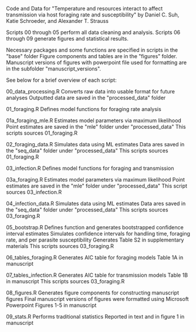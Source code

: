Code and Data for "Temperature and resources interact to affect transmission via host foraging rate and susceptibility" by Daniel C. Suh, Katie Schroeder, and Alexander T. Strauss

Scripts 00 through 05 perform all data cleaning and analysis.
Scripts 06 through 09 generate figures and statistical results.

Necessary packages and some functions are specified in scripts in the "base" folder
Figure components and tables are in the "figures" folder. Manuscript versions of figures with powerpoint file used for formatting are in the subfolder "manuscript_versions".


See below for a brief overview of each script:

00_data_processing.R
Converts raw data into usable format for future analyses
Outputted data are saved in the "processed_data" folder

01_foraging.R
Defines model functions for foraging rate analysis

01a_foraging_mle.R
Estimates model parameters via maximum likelihood
Point estimates are saved in the "mle" folder under "processed_data"
This scripts sources 01_foraging.R

02_foraging_data.R
Simulates data using ML estimates 
Data ares saved in the "seq_data" folder under "processed_data"
This scripts sources 01_foraging.R

03_infection.R
Defines model functions for foraging and transmission

03a_foraging.R
Estimates model parameters via maximum likelihood
Point estimates are saved in the "mle" folder under "processed_data"
This script sources 03_infection.R

04_infection_data.R
Simulates data using ML estimates 
Data ares saved in the "seq_data" folder under "processed_data"
This scripts sources 03_foraging.R

05_bootstrap.R
Defines function and generates bootstrapped confidence interval estimates
Simulates confidence intervals for handling time, foraging rate, and per parasite susceptibility
Generates Table S2 in supplementary materials
This scripts sources 03_foraging.R

06_tables_foraging.R
Generates AIC table for foraging models
Table 1A in manuscript

07_tables_infection.R
Generates AIC table for transmission models
Table 1B in manuscript
This scripts sources 03_foraging.R

08_figures.R
Generates figure components for constructing manuscript figures
Final manuscript versions of figures were formatted using Microsoft Powerpoint
Figures 1-5 in manuscript

09_stats.R
Performs traditional statistics
Reported in text and in figure 1 in manuscript
